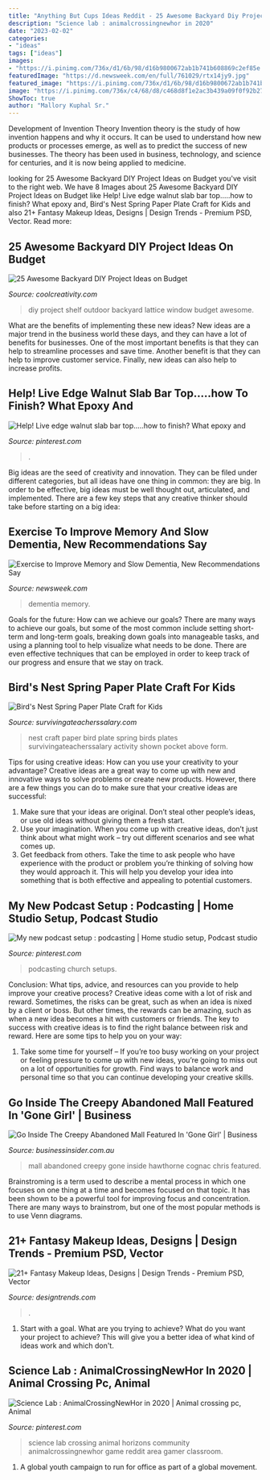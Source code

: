 ```yaml
---
title: "Anything But Cups Ideas Reddit - 25 Awesome Backyard Diy Project Ideas On Budget"
description: "Science lab : animalcrossingnewhor in 2020"
date: "2023-02-02"
categories:
- "ideas"
tags: ["ideas"]
images:
- "https://i.pinimg.com/736x/d1/6b/98/d16b9800672ab1b741b608869c2ef85e.jpg"
featuredImage: "https://d.newsweek.com/en/full/761029/rtx14jy9.jpg"
featured_image: "https://i.pinimg.com/736x/d1/6b/98/d16b9800672ab1b741b608869c2ef85e.jpg"
image: "https://i.pinimg.com/736x/c4/68/d8/c468d8f1e2ac3b439a09f0f92b273063.jpg"
ShowToc: true
author: "Mallory Kuphal Sr."
---
```



Development of Invention Theory
Invention theory is the study of how invention happens and why it occurs. It can be used to understand how new products or processes emerge, as well as to predict the success of new businesses. The theory has been used in business, technology, and science for centuries, and it is now being applied to medicine.

	

		
looking for 25 Awesome Backyard DIY Project Ideas on Budget you've visit to the right web. We have 8 Images about 25 Awesome Backyard DIY Project Ideas on Budget like Help! Live edge walnut slab bar top.....how to finish? What epoxy and, Bird&#039;s Nest Spring Paper Plate Craft for Kids and also 21+ Fantasy Makeup Ideas, Designs | Design Trends - Premium PSD, Vector. Read more:
		
    
## 25 Awesome Backyard DIY Project Ideas On Budget

<img loading=lazy src="http://coolcreativity.com/wp-content/uploads/2016/06/3154847431_1403837974.jpg" onerror="this.onerror=null;this.src='https://tse2.mm.bing.net/th?id=OIP.GNE14XC7E3Gq1YaLQ0E7UAHaKG&amp;pid=15.1';" alt="25 Awesome Backyard DIY Project Ideas on Budget">

_Source: coolcreativity.com_

>diy project shelf outdoor backyard lattice window budget awesome. 

	

What are the benefits of implementing these new ideas?
New ideas are a major trend in the business world these days, and they can have a lot of benefits for businesses. One of the most important benefits is that they can help to streamline processes and save time. Another benefit is that they can help to improve customer service. Finally, new ideas can also help to increase profits.

    
## Help! Live Edge Walnut Slab Bar Top.....how To Finish? What Epoxy And

<img loading=lazy src="https://i.pinimg.com/736x/d7/00/92/d700922d604834214103b7fee6d4376d.jpg" onerror="this.onerror=null;this.src='https://tse2.mm.bing.net/th?id=OIP.5vHn2RijYfitZMSb4SxePQHaJ3&amp;pid=15.1';" alt="Help! Live edge walnut slab bar top.....how to finish? What epoxy and">

_Source: pinterest.com_

>. 

	

Big ideas are the seed of creativity and innovation. They can be filed under different categories, but all ideas have one thing in common: they are big. In order to be effective, big ideas must be well thought out, articulated, and implemented. There are a few key steps that any creative thinker should take before starting on a big idea: 

    
## Exercise To Improve Memory And Slow Dementia, New Recommendations Say

<img loading=lazy src="https://d.newsweek.com/en/full/761029/rtx14jy9.jpg" onerror="this.onerror=null;this.src='https://tse4.mm.bing.net/th?id=OIP.t8j2riLNk12312T2VB9NGwHaFG&amp;pid=15.1';" alt="Exercise to Improve Memory and Slow Dementia, New Recommendations Say">

_Source: newsweek.com_

>dementia memory. 

	

Goals for the future: How can we achieve our goals?
There are many ways to achieve our goals, but some of the most common include setting short-term and long-term goals, breaking down goals into manageable tasks, and using a planning tool to help visualize what needs to be done. There are even effective techniques that can be employed in order to keep track of our progress and ensure that we stay on track.

    
## Bird&#039;s Nest Spring Paper Plate Craft For Kids

<img loading=lazy src="http://www.survivingateacherssalary.com/wp-content/uploads/2016/01/DSC_02061-678x1024.jpg" onerror="this.onerror=null;this.src='https://tse2.mm.bing.net/th?id=OIP.DwY_F_VMlXldcHS69Y-m0wHaLL&amp;pid=15.1';" alt="Bird&#039;s Nest Spring Paper Plate Craft for Kids">

_Source: survivingateacherssalary.com_

>nest craft paper bird plate spring birds plates survivingateacherssalary activity shown pocket above form. 

	

Tips for using creative ideas: How can you use your creativity to your advantage?
Creative ideas are a great way to come up with new and innovative ways to solve problems or create new products. However, there are a few things you can do to make sure that your creative ideas are successful:
1) Make sure that your ideas are original. Don’t steal other people’s ideas, or use old ideas without giving them a fresh start.
2) Use your imagination. When you come up with creative ideas, don’t just think about what might work – try out different scenarios and see what comes up.
3) Get feedback from others. Take the time to ask people who have experience with the product or problem you’re thinking of solving how they would approach it. This will help you develop your idea into something that is both effective and appealing to potential customers.

    
## My New Podcast Setup : Podcasting | Home Studio Setup, Podcast Studio

<img loading=lazy src="https://i.pinimg.com/736x/d1/6b/98/d16b9800672ab1b741b608869c2ef85e.jpg" onerror="this.onerror=null;this.src='https://tse2.mm.bing.net/th?id=OIP.OlN9PoNwHpvm_RK7rvyX3AHaJ3&amp;pid=15.1';" alt="My new podcast setup : podcasting | Home studio setup, Podcast studio">

_Source: pinterest.com_

>podcasting church setups. 

	

Conclusion: What tips, advice, and resources can you provide to help improve your creative process?
Creative ideas come with a lot of risk and reward. Sometimes, the risks can be great, such as when an idea is nixed by a client or boss. But other times, the rewards can be amazing, such as when a new idea becomes a hit with customers or friends. The key to success with creative ideas is to find the right balance between risk and reward. Here are some tips to help you on your way: 
1. Take some time for yourself – If you’re too busy working on your project or feeling pressure to come up with new ideas, you’re going to miss out on a lot of opportunities for growth. Find ways to balance work and personal time so that you can continue developing your creative skills. 


    
## Go Inside The Creepy Abandoned Mall Featured In &#039;Gone Girl&#039; | Business

<img loading=lazy src="https://static.businessinsider.com/image/543d57436da811970b9f1584/image.jpg" onerror="this.onerror=null;this.src='https://tse4.mm.bing.net/th?id=OIP.AJwQjXvpy3AMNmiuQc_2-AHaFi&amp;pid=15.1';" alt="Go Inside The Creepy Abandoned Mall Featured In &#039;Gone Girl&#039; | Business">

_Source: businessinsider.com.au_

>mall abandoned creepy gone inside hawthorne cognac chris featured. 

	

Brainstroming is a term used to describe a mental process in which one focuses on one thing at a time and becomes focused on that topic. It has been shown to be a powerful tool for improving focus and concentration. There are many ways to brainstrom, but one of the most popular methods is to use Venn diagrams.

    
## 21+ Fantasy Makeup Ideas, Designs | Design Trends - Premium PSD, Vector

<img loading=lazy src="https://images.designtrends.com/wp-content/uploads/2016/06/07102439/Beautiful-Fantasy-Butterfly-Makeup.jpg" onerror="this.onerror=null;this.src='https://tse3.mm.bing.net/th?id=OIP.DZGFKSU3hOj_0RiSWMHkvwHaHa&amp;pid=15.1';" alt="21+ Fantasy Makeup Ideas, Designs | Design Trends - Premium PSD, Vector">

_Source: designtrends.com_

>. 

	

1. Start with a goal. What are you trying to achieve? What do you want your project to achieve? This will give you a better idea of what kind of ideas work and which don't. 

    
## Science Lab : AnimalCrossingNewHor In 2020 | Animal Crossing Pc, Animal

<img loading=lazy src="https://i.pinimg.com/736x/c4/68/d8/c468d8f1e2ac3b439a09f0f92b273063.jpg" onerror="this.onerror=null;this.src='https://tse1.mm.bing.net/th?id=OIP._i31zfdpgGhXCuFOORoIGQHaEK&amp;pid=15.1';" alt="Science Lab : AnimalCrossingNewHor in 2020 | Animal crossing pc, Animal">

_Source: pinterest.com_

>science lab crossing animal horizons community animalcrossingnewhor game reddit area gamer classroom. 

	

1. A global youth campaign to run for office as part of a global movement. 

